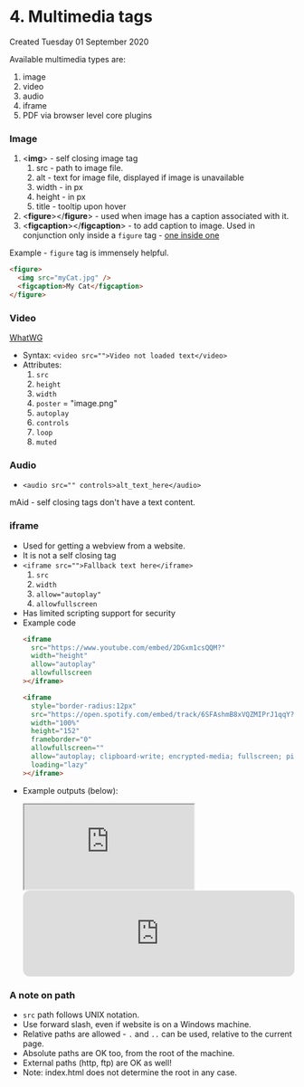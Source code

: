 # 4. Multimedia tags
Created Tuesday 01 September 2020

Available multimedia types are:
1. image
2. video
3. audio
4. iframe
5. PDF via browser level core plugins

### Image
1. <**img**> - self closing image tag
   1. src - path to image file.
   2. alt - text for image file, displayed if image is unavailable
   3. width - in px
   4. height - in px
   5. title - tooltip upon hover
2. <**figure**></**figure**> - used when image has a caption associated with it.
3. <**figcaption**></**figcaption**> - to add caption to image. Used in conjunction only inside a `figure` tag - [one inside one](https://www.sitepoint.com/quick-tip-the-right-way-to-use-figure-and-figcaption-elements/)

Example - `figure` tag is immensely helpful.

```html
<figure>
  <img src="myCat.jpg" />
  <figcaption>My Cat</figcaption>
</figure>
```

### Video
[WhatWG](https://wicg.github.io/controls-list/explainer.html#examples)
- Syntax: `<video src="">Video not loaded text</video>`
- Attributes:
  1.  `src`
  2.  `height`
  3.  `width`
  4.  `poster` = "image.png"
  5.  `autoplay`
  6.  `controls`
  7.  `loop`
  8.  `muted`

### Audio
- `<audio src="" controls>alt_text_here</audio>`

mAid - self closing tags don't have a text content.

### iframe
- Used for getting a webview from a website.
- It is not a self closing tag
- `<iframe src="">Fallback text here</iframe>`
  1.  `src`
  2.  `width`
  3.  `allow="autoplay"`
  4.  `allowfullscreen`
- Has limited scripting support for security
- Example code
  ```html
  <iframe
    src="https://www.youtube.com/embed/2DGxm1csQQM?"
    width="height"
    allow="autoplay"
    allowfullscreen
  ></iframe>
  ```
  ```html
  <iframe
    style="border-radius:12px"
    src="https://open.spotify.com/embed/track/6SFAshmB8xVQZMIPrJ1qqY?utm_source=generator"
    width="100%"
    height="152"
    frameborder="0"
    allowfullscreen=""
    allow="autoplay; clipboard-write; encrypted-media; fullscreen; picture-in-picture"
    loading="lazy"
  ></iframe>
  ```

* Example outputs (below):
  <iframe
  	src="https://www.youtube.com/embed/2DGxm1csQQM?"
  	width="height"
  	allow="autoplay"
  	allowfullscreenx
    ></iframe>

  <iframe style="border-radius:12px" src="https://open.spotify.com/embed/track/6SFAshmB8xVQZMIPrJ1qqY?utm_source=generator" width="100%" height="152" frameBorder="0" allowfullscreen="" allow="autoplay; clipboard-write; encrypted-media; fullscreen; picture-in-picture" loading="lazy"></iframe>

### A note on path
- `src` path follows UNIX notation.
- Use forward slash, even if website is on a Windows machine.
- Relative paths are allowed - `.` and `..` can be used, relative to the current page.
- Absolute paths are OK too, from the root of the machine.
- External paths (http, ftp) are OK as well!
- Note: index.html does not determine the root in any case.
